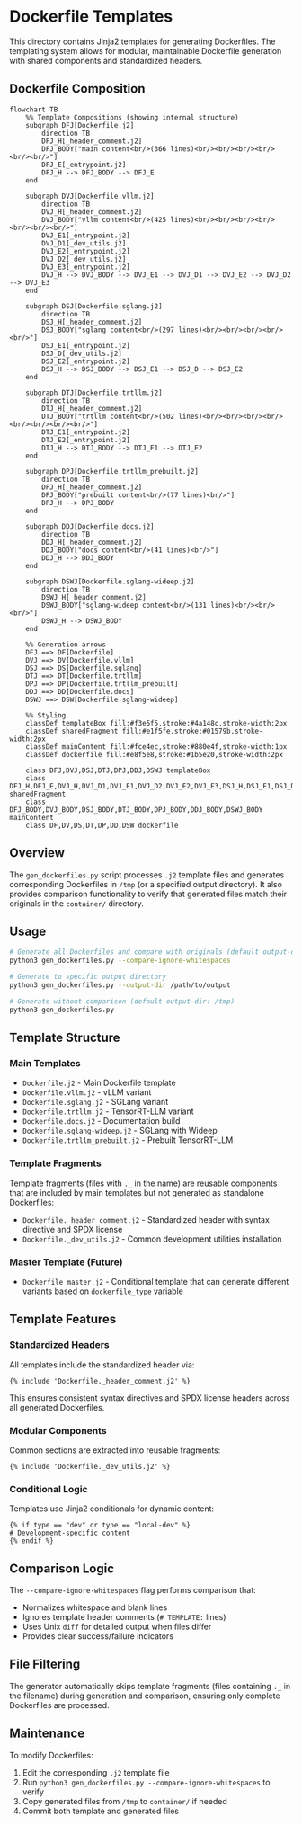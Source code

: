 # Dockerfile Templates

This directory contains Jinja2 templates for generating Dockerfiles. The templating system allows for modular, maintainable Dockerfile generation with shared components and standardized headers.

## Dockerfile Composition

```mermaid
flowchart TB
    %% Template Compositions (showing internal structure)
    subgraph DFJ[Dockerfile.j2]
        direction TB
        DFJ_H[_header_comment.j2]
        DFJ_BODY["main content<br/>(366 lines)<br/><br/><br/><br/><br/><br/>"]
        DFJ_E[_entrypoint.j2]
        DFJ_H --> DFJ_BODY --> DFJ_E
    end

    subgraph DVJ[Dockerfile.vllm.j2]
        direction TB
        DVJ_H[_header_comment.j2]
        DVJ_BODY["vllm content<br/>(425 lines)<br/><br/><br/><br/><br/><br/><br/>"]
        DVJ_E1[_entrypoint.j2]
        DVJ_D1[_dev_utils.j2]
        DVJ_E2[_entrypoint.j2]
        DVJ_D2[_dev_utils.j2]
        DVJ_E3[_entrypoint.j2]
        DVJ_H --> DVJ_BODY --> DVJ_E1 --> DVJ_D1 --> DVJ_E2 --> DVJ_D2 --> DVJ_E3
    end

    subgraph DSJ[Dockerfile.sglang.j2]
        direction TB
        DSJ_H[_header_comment.j2]
        DSJ_BODY["sglang content<br/>(297 lines)<br/><br/><br/><br/><br/>"]
        DSJ_E1[_entrypoint.j2]
        DSJ_D[_dev_utils.j2]
        DSJ_E2[_entrypoint.j2]
        DSJ_H --> DSJ_BODY --> DSJ_E1 --> DSJ_D --> DSJ_E2
    end

    subgraph DTJ[Dockerfile.trtllm.j2]
        direction TB
        DTJ_H[_header_comment.j2]
        DTJ_BODY["trtllm content<br/>(502 lines)<br/><br/><br/><br/><br/><br/><br/><br/>"]
        DTJ_E1[_entrypoint.j2]
        DTJ_E2[_entrypoint.j2]
        DTJ_H --> DTJ_BODY --> DTJ_E1 --> DTJ_E2
    end

    subgraph DPJ[Dockerfile.trtllm_prebuilt.j2]
        direction TB
        DPJ_H[_header_comment.j2]
        DPJ_BODY["prebuilt content<br/>(77 lines)<br/>"]
        DPJ_H --> DPJ_BODY
    end

    subgraph DDJ[Dockerfile.docs.j2]
        direction TB
        DDJ_H[_header_comment.j2]
        DDJ_BODY["docs content<br/>(41 lines)<br/>"]
        DDJ_H --> DDJ_BODY
    end

    subgraph DSWJ[Dockerfile.sglang-wideep.j2]
        direction TB
        DSWJ_H[_header_comment.j2]
        DSWJ_BODY["sglang-wideep content<br/>(131 lines)<br/><br/><br/>"]
        DSWJ_H --> DSWJ_BODY
    end

    %% Generation arrows
    DFJ ==> DF[Dockerfile]
    DVJ ==> DV[Dockerfile.vllm]
    DSJ ==> DS[Dockerfile.sglang]
    DTJ ==> DT[Dockerfile.trtllm]
    DPJ ==> DP[Dockerfile.trtllm_prebuilt]
    DDJ ==> DD[Dockerfile.docs]
    DSWJ ==> DSW[Dockerfile.sglang-wideep]

    %% Styling
    classDef templateBox fill:#f3e5f5,stroke:#4a148c,stroke-width:2px
    classDef sharedFragment fill:#e1f5fe,stroke:#01579b,stroke-width:2px
    classDef mainContent fill:#fce4ec,stroke:#880e4f,stroke-width:1px
    classDef dockerfile fill:#e8f5e8,stroke:#1b5e20,stroke-width:2px

    class DFJ,DVJ,DSJ,DTJ,DPJ,DDJ,DSWJ templateBox
    class DFJ_H,DFJ_E,DVJ_H,DVJ_D1,DVJ_E1,DVJ_D2,DVJ_E2,DVJ_E3,DSJ_H,DSJ_E1,DSJ_D,DSJ_E2,DTJ_H,DTJ_E1,DTJ_E2,DPJ_H,DDJ_H,DSWJ_H sharedFragment
    class DFJ_BODY,DVJ_BODY,DSJ_BODY,DTJ_BODY,DPJ_BODY,DDJ_BODY,DSWJ_BODY mainContent
    class DF,DV,DS,DT,DP,DD,DSW dockerfile
```

## Overview

The `gen_dockerfiles.py` script processes `.j2` template files and generates corresponding Dockerfiles in `/tmp` (or a specified output directory). It also provides comparison functionality to verify that generated files match their originals in the `container/` directory.

## Usage

```bash
# Generate all Dockerfiles and compare with originals (default output-dir: /tmp)
python3 gen_dockerfiles.py --compare-ignore-whitespaces

# Generate to specific output directory
python3 gen_dockerfiles.py --output-dir /path/to/output

# Generate without comparison (default output-dir: /tmp)
python3 gen_dockerfiles.py
```

## Template Structure

### Main Templates
- `Dockerfile.j2` - Main Dockerfile template
- `Dockerfile.vllm.j2` - vLLM variant
- `Dockerfile.sglang.j2` - SGLang variant
- `Dockerfile.trtllm.j2` - TensorRT-LLM variant
- `Dockerfile.docs.j2` - Documentation build
- `Dockerfile.sglang-wideep.j2` - SGLang with Wideep
- `Dockerfile.trtllm_prebuilt.j2` - Prebuilt TensorRT-LLM

### Template Fragments
Template fragments (files with `._` in the name) are reusable components that are included by main templates but not generated as standalone Dockerfiles:

- `Dockerfile._header_comment.j2` - Standardized header with syntax directive and SPDX license
- `Dockerfile._dev_utils.j2` - Common development utilities installation

### Master Template (Future)
- `Dockerfile_master.j2` - Conditional template that can generate different variants based on `dockerfile_type` variable

## Template Features

### Standardized Headers
All templates include the standardized header via:
```jinja2
{% include 'Dockerfile._header_comment.j2' %}
```

This ensures consistent syntax directives and SPDX license headers across all generated Dockerfiles.

### Modular Components
Common sections are extracted into reusable fragments:
```jinja2
{% include 'Dockerfile._dev_utils.j2' %}
```

### Conditional Logic
Templates use Jinja2 conditionals for dynamic content:
```jinja2
{% if type == "dev" or type == "local-dev" %}
# Development-specific content
{% endif %}
```


## Comparison Logic

The `--compare-ignore-whitespaces` flag performs comparison that:
- Normalizes whitespace and blank lines
- Ignores template header comments (`# TEMPLATE:` lines)
- Uses Unix `diff` for detailed output when files differ
- Provides clear success/failure indicators

## File Filtering

The generator automatically skips template fragments (files containing `._` in the filename) during generation and comparison, ensuring only complete Dockerfiles are processed.

## Maintenance

To modify Dockerfiles:
1. Edit the corresponding `.j2` template file
2. Run `python3 gen_dockerfiles.py --compare-ignore-whitespaces` to verify
3. Copy generated files from `/tmp` to `container/` if needed
4. Commit both template and generated files

